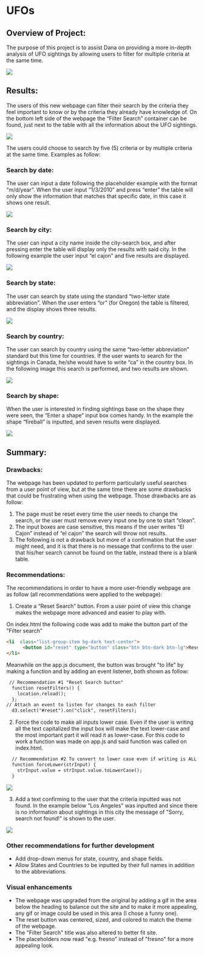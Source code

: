 # UFOs

## Overview of Project: 
The purpose of this project is to assist Dana on providing a more in-depth analysis of UFO sightings by allowing users to filter for multiple criteria at the same time.

![](https://github.com/KatiuscaQ/UFOs/blob/main/Resources/Preview.PNG)

## Results: 
The users of this new webpage can filter their search by the criteria they feel important to know or by the criteria they already have knowledge of.
On the bottom left side of the webpage the “Filter Search” container can be found, just next to the table with all the information about the UFO sightings.

![](https://github.com/KatiuscaQ/UFOs/blob/main/Resources/Filter_search.PNG)

The users could choose to search by five (5) criteria or by multiple criteria at the same time. Examples as follow:

### Search by date:
The user can input a date following the placeholder example with the format “m/d/year”. When the user input “1/3/2010” and press “enter” the table will only show the information that matches that specific date, in this case it shows one result.

![](https://github.com/KatiuscaQ/UFOs/blob/main/Resources/search_by_date.PNG)

### Search by city:
The user can input a city name inside the city-search box, and after pressing enter the table will display only the results with said city. In the following example the user input “el cajon” and five results are displayed.

![](https://github.com/KatiuscaQ/UFOs/blob/main/Resources/search_by_city.PNG)

### Search by state:
The user can search by state using the standard “two-letter state abbreviation”. When the user enters “or” (for Oregon) the table is filtered, and the display shows three results.

![](https://github.com/KatiuscaQ/UFOs/blob/main/Resources/search_by_state.PNG)

### Search by country:
The user can search by country using the same “two-letter abbreviation” standard but this time for countries. If the user wants to search for the sightings in Canada, he/she would have to write “ca” in the country box. In the following image this search is performed, and two results are shown.

![](https://github.com/KatiuscaQ/UFOs/blob/main/Resources/search_by_country.PNG)

### Search by shape:
When the user is interested in finding sightings base on the shape they were seen, the “Enter a shape” input box comes handy. In the example the shape “fireball” is inputted, and seven results were displayed.

![](https://github.com/KatiuscaQ/UFOs/blob/main/Resources/search_by_shape.PNG)

## Summary: 
### Drawbacks:
The webpage has been updated to perform particularly useful searches from a user point of view, but at the same time there are some drawbacks that could be frustrating when using the webpage. Those drawbacks are as follow:
1.	The page must be reset every time the user needs to change the search, or the user must remove every input one by one to start “clean”.
2.	The input boxes are case sensitive, this means if the user writes “El Cajon” instead of “el cajon” the search will throw not results.
3.	The following is not a drawback but more of a confirmation that the user might need, and it is that there is no message that confirms to the user that his/her search cannot be found on the table, instead there is a blank table.

### Recommendations:
The recommendations in order to have a more user-friendly webpage are as follow (all recommendations were applied to the webpage):

1.	Create a “Reset Search” button. From a user point of view this change makes the webpage more advanced and easier to play with.

On index.html the following code was add to make the button part of the "Filter search"
```html
<li  class="list-group-item bg-dark text-center">
      <button id="reset" type="button" class="btn btn-dark btn-lg">Reset Search</button>
</li>
```
Meanwhile on the app.js document, the button was brought "to life" by making a function and by adding an event listener, both shown as follow:
```html
 // Recommendation #1 "Reset Search button"
  function resetFilters() {
    location.reload();
  };
// Attach an event to listen for changes to each filter
  d3.select("#reset").on("click", resetFilters);
```
2.	Force the code to make all inputs lower case. Even if the user is writing all the text capitalized the input box will make the text lower-case and the most important part it will read it as lower-case. For this code to work a function was made on app.js and said function was called on index.html.
```html
  // Recommendation #2 To convert to lower case even if writing is ALL CAPITAL
  function forceLower(strInput) {
    strInput.value = strInput.value.toLowerCase();
  }
```

![](https://github.com/KatiuscaQ/UFOs/blob/main/Resources/Calling-the-forceLower-function-on-input-in-HTML.PNG)

3.	Add a text confirming to the user that the criteria inputted was not found. In the example below "Los Angeles" was inputted and since there is no information about sightings in this city the message of "Sorry, search not found!" is shown to the user.

![](https://github.com/KatiuscaQ/UFOs/blob/main/Resources/notfound.PNG)

### Other recommendations for further development
- Add drop-down menus for state, country, and shape fields.
- Allow States and Countries to be inputted by their full names in addition to the abbreviations.

### Visual enhancements
- The webpage was upgraded from the original by adding a gif in the area below the heading to balance out the site and to make it more appealing, any gif or image could be used in this area (I chose a funny one).
- The reset button was centered, sized, and colored to match the theme of the webpage.
- The "Filter Search" title was also altered to better fit site.
- The placeholders now read "e.g. fresno" instead of "fresno" for a more appealing look.
